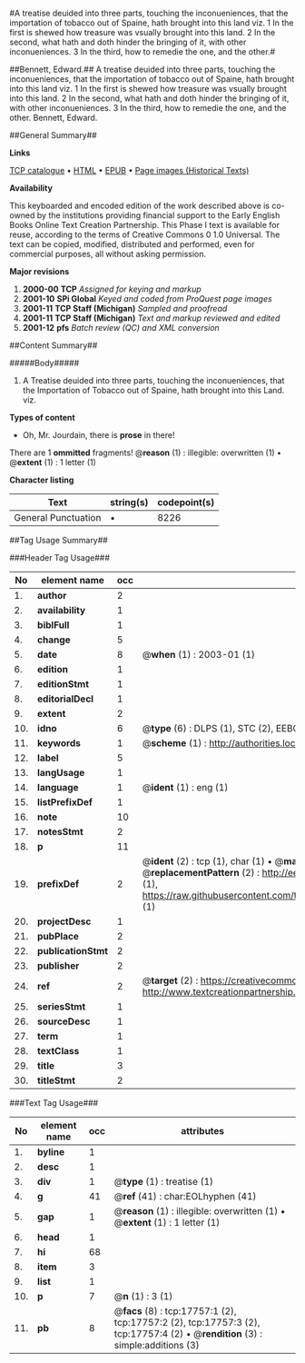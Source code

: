 #A treatise deuided into three parts, touching the inconueniences, that the importation of tobacco out of Spaine, hath brought into this land viz. 1 In the first is shewed how treasure was vsually brought into this land. 2 In the second, what hath and doth hinder the bringing of it, with other inconueniences. 3 In the third, how to remedie the one, and the other.#

##Bennett, Edward.##
A treatise deuided into three parts, touching the inconueniences, that the importation of tobacco out of Spaine, hath brought into this land viz. 1 In the first is shewed how treasure was vsually brought into this land. 2 In the second, what hath and doth hinder the bringing of it, with other inconueniences. 3 In the third, how to remedie the one, and the other.
Bennett, Edward.

##General Summary##

**Links**

[TCP catalogue](http://www.ota.ox.ac.uk/tcp/)  • 
[HTML](http://tei.it.ox.ac.uk/tcp/Texts-HTML/free/A08/A08508.html)  • 
[EPUB](http://tei.it.ox.ac.uk/tcp/Texts-EPUB/free/A08/A08508.epub) • 
[Page images (Historical Texts)](https://data.historicaltexts.jisc.ac.uk/view?pubId=eebo-99852434e&pageId=eebo-99852434e-17757-1)

**Availability**

This keyboarded and encoded edition of the
	       work described above is co-owned by the institutions
	       providing financial support to the Early English Books
	       Online Text Creation Partnership. This Phase I text is
	       available for reuse, according to the terms of Creative
	       Commons 0 1.0 Universal. The text can be copied,
	       modified, distributed and performed, even for
	       commercial purposes, all without asking permission.

**Major revisions**

1. __2000-00__ __TCP__ *Assigned for keying and markup*
1. __2001-10__ __SPi Global__ *Keyed and coded from ProQuest page images*
1. __2001-11__ __TCP Staff (Michigan)__ *Sampled and proofread*
1. __2001-11__ __TCP Staff (Michigan)__ *Text and markup reviewed and edited*
1. __2001-12__ __pfs__ *Batch review (QC) and XML conversion*

##Content Summary##

#####Body#####

1. A Treatise deuided into three parts, touching the inconueniences, that the Importation of Tobacco out of Spaine, hath brought into this Land. viz.

**Types of content**

  * Oh, Mr. Jourdain, there is **prose** in there!

There are 1 **ommitted** fragments! 
 @__reason__ (1) : illegible: overwritten (1)  •  @__extent__ (1) : 1 letter (1)

**Character listing**


|Text|string(s)|codepoint(s)|
|---|---|---|
|General Punctuation|•|8226|

##Tag Usage Summary##

###Header Tag Usage###

|No|element name|occ|attributes|
|---|---|---|---|
|1.|__author__|2||
|2.|__availability__|1||
|3.|__biblFull__|1||
|4.|__change__|5||
|5.|__date__|8| @__when__ (1) : 2003-01 (1)|
|6.|__edition__|1||
|7.|__editionStmt__|1||
|8.|__editorialDecl__|1||
|9.|__extent__|2||
|10.|__idno__|6| @__type__ (6) : DLPS (1), STC (2), EEBO-CITATION (1), PROQUEST (1), VID (1)|
|11.|__keywords__|1| @__scheme__ (1) : http://authorities.loc.gov/ (1)|
|12.|__label__|5||
|13.|__langUsage__|1||
|14.|__language__|1| @__ident__ (1) : eng (1)|
|15.|__listPrefixDef__|1||
|16.|__note__|10||
|17.|__notesStmt__|2||
|18.|__p__|11||
|19.|__prefixDef__|2| @__ident__ (2) : tcp (1), char (1)  •  @__matchPattern__ (2) : ([0-9\-]+):([0-9IVX]+) (1), (.+) (1)  •  @__replacementPattern__ (2) : http://eebo.chadwyck.com/downloadtiff?vid=$1&page=$2 (1), https://raw.githubusercontent.com/textcreationpartnership/Texts/master/tcpchars.xml#$1 (1)|
|20.|__projectDesc__|1||
|21.|__pubPlace__|2||
|22.|__publicationStmt__|2||
|23.|__publisher__|2||
|24.|__ref__|2| @__target__ (2) : https://creativecommons.org/publicdomain/zero/1.0/ (1), http://www.textcreationpartnership.org/docs/. (1)|
|25.|__seriesStmt__|1||
|26.|__sourceDesc__|1||
|27.|__term__|1||
|28.|__textClass__|1||
|29.|__title__|3||
|30.|__titleStmt__|2||


###Text Tag Usage###

|No|element name|occ|attributes|
|---|---|---|---|
|1.|__byline__|1||
|2.|__desc__|1||
|3.|__div__|1| @__type__ (1) : treatise (1)|
|4.|__g__|41| @__ref__ (41) : char:EOLhyphen (41)|
|5.|__gap__|1| @__reason__ (1) : illegible: overwritten (1)  •  @__extent__ (1) : 1 letter (1)|
|6.|__head__|1||
|7.|__hi__|68||
|8.|__item__|3||
|9.|__list__|1||
|10.|__p__|7| @__n__ (1) : 3 (1)|
|11.|__pb__|8| @__facs__ (8) : tcp:17757:1 (2), tcp:17757:2 (2), tcp:17757:3 (2), tcp:17757:4 (2)  •  @__rendition__ (3) : simple:additions (3)|
